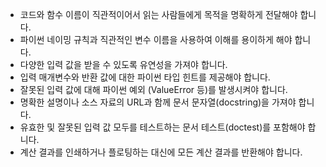 - 코드와 함수 이름이 직관적이어서 읽는 사람들에게 목적을 명확하게 전달해야 합니다.
- 파이썬 네이밍 규칙과 직관적인 변수 이름을 사용하여 이해를 용이하게 해야 합니다.
- 다양한 입력 값을 받을 수 있도록 유연성을 가져야 합니다.
- 입력 매개변수와 반환 값에 대한 파이썬 타입 힌트를 제공해야 합니다.
- 잘못된 입력 값에 대해 파이썬 예외 (ValueError 등)를 발생시켜야 합니다.
- 명확한 설명이나 소스 자료의 URL과 함께 문서 문자열(docstring)을 가져야 합니다.
- 유효한 및 잘못된 입력 값 모두를 테스트하는 문서 테스트(doctest)를 포함해야 합니다.
- 계산 결과를 인쇄하거나 플로팅하는 대신에 모든 계산 결과를 반환해야 합니다.



